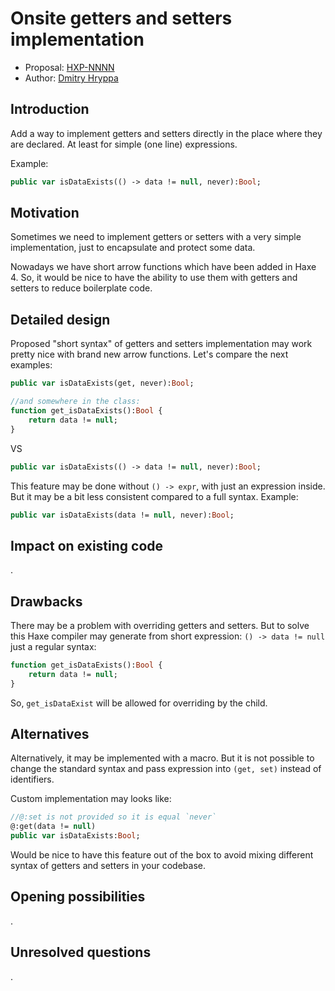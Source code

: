 # Onsite getters and setters implementation

* Proposal: [HXP-NNNN](NNNN-onsite-getset-declaration.md)
* Author: [Dmitry Hryppa](https://github.com/haxedev)

## Introduction

Add a way to implement getters and setters directly in the place where they are declared. At least for simple (one line) expressions.

Example:
```haxe
public var isDataExists(() -> data != null, never):Bool;
```

## Motivation

Sometimes we need to implement getters or setters with a very simple implementation, just to encapsulate and protect some data.

Nowadays we have short arrow functions which have been added in Haxe 4. So, it would be nice to have the ability to use them with getters and setters to reduce boilerplate code.

## Detailed design

Proposed "short syntax" of getters and setters implementation may work pretty nice with brand new arrow functions. Let's compare the next examples:
```haxe
public var isDataExists(get, never):Bool;

//and somewhere in the class:
function get_isDataExists():Bool {
	return data != null;
}
```
VS
```haxe
public var isDataExists(() -> data != null, never):Bool;
```

This feature may be done without `() -> expr`, with just an expression inside. But it may be a bit less consistent compared to a full syntax. Example:
```haxe
public var isDataExists(data != null, never):Bool;
```

## Impact on existing code

.

## Drawbacks

There may be a problem with overriding getters and setters. But to solve this Haxe compiler may generate from short expression: `() -> data != null` just a regular syntax:

```haxe
function get_isDataExists():Bool {
    return data != null;
}
```

So, `get_isDataExist` will be allowed for overriding by the child.

## Alternatives

Alternatively, it may be implemented with a macro.
But it is not possible to change the standard syntax and pass expression into `(get, set)` instead of identifiers.

Custom implementation may looks like:
```haxe
//@:set is not provided so it is equal `never`
@:get(data != null)
public var isDataExists:Bool;
```

Would be nice to have this feature out of the box to avoid mixing different syntax of getters and setters in your codebase.

## Opening possibilities

.

## Unresolved questions

.
